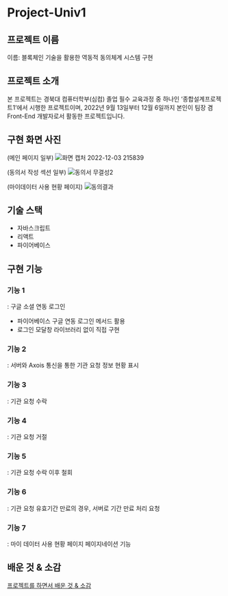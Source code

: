 # Project-Univ1
## **프로젝트 이름**

이름: 블록체인 기술을 활용한 역동적 동의체계 시스템 구현

## **프로젝트 소개**

본 프로젝트는 경북대 컴퓨터학부(심컴) 졸업 필수 교육과정 중 하나인 ‘종합설계프로젝트1’에서 시행한 프로젝트이며, 2022년 9월 13일부터 12월 6일까지  본인이 팀장 겸 Front-End 개발자로서 활동한 프로젝트입니다. 

## 구현 화면 사진

(메인 페이지 일부)
![화면 캡처 2022-12-03 215839](https://user-images.githubusercontent.com/98478661/205442077-87a214f8-1f5c-4eb1-8a2f-3b6654cea3cf.png)

(동의서 작성 섹션 일부)
![동의서 무결성2](https://user-images.githubusercontent.com/98478661/205441947-e6a182ec-4e4b-463c-9f30-2168b8409edc.png)

(마이데이터 사용 현황 페이지)
![동의결과](https://user-images.githubusercontent.com/98478661/205441951-b5a02ebf-ee21-491b-9899-af0e94c80cc1.png)

## **기술 스택**

- 자바스크립트
- 리액트
- 파이어베이스

## **구현 기능**

### **기능 1**

: 구글 소셜 연동 로그인

- 파이어베이스 구글 연동 로그인 메서드 활용
- 로그인 모달창 라이브러리 없이 직접 구현

### **기능 2**

: 서버와 Axois 통신을 통한 기관 요청 정보 현황 표시

### **기능 3**

: 기관 요청 수락

### **기능 4**

: 기관 요청 거절

### **기능 5**

: 기관 요청 수락 이후 철회

### **기능 6**

: 기관 요청 유효기간 만료의 경우, 서버로 기간 만료 처리 요청

### **기능 7**

: 마이 데이터 사용 현황 페이지 페이지네이션 기능

## **배운 것 & 소감**

[프로젝트를 하면서 배운 것 & 소감](https://www.notion.so/d4728d0e1ec348b08b7788408c23402a)
